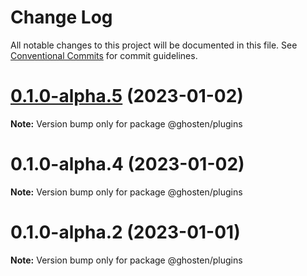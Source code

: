 # Change Log

All notable changes to this project will be documented in this file.
See [Conventional Commits](https://conventionalcommits.org) for commit guidelines.

# [0.1.0-alpha.5](https://github.com/GhostenEditor/ghosten/compare/v0.1.0-alpha.4...v0.1.0-alpha.5) (2023-01-02)

**Note:** Version bump only for package @ghosten/plugins

# 0.1.0-alpha.4 (2023-01-02)

**Note:** Version bump only for package @ghosten/plugins

# 0.1.0-alpha.2 (2023-01-01)

**Note:** Version bump only for package @ghosten/plugins
